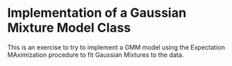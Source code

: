 # Implementation of a Gaussian Mixture Model Class
This is an exercise to try to implement a GMM model using the Expectation MAximization procedure to fit Gaussian Mixtures to the data.
